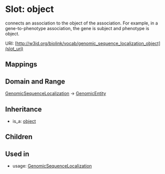 # Slot: object


connects an association to the object of the association. For example, in a gene-to-phenotype association, the gene is subject and phenotype is object.

URI: [http://w3id.org/biolink/vocab/genomic_sequence_localization_object](slot_uri)
## Mappings

## Domain and Range

[GenomicSequenceLocalization](GenomicSequenceLocalization.md) -> [GenomicEntity](GenomicEntity.md)
## Inheritance

 *  is_a: [object](object.md)
## Children

## Used in

 *  usage: [GenomicSequenceLocalization](GenomicSequenceLocalization.md)
